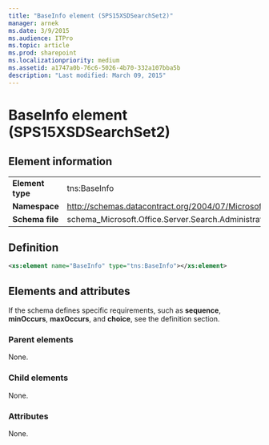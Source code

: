 ```yaml
---
title: "BaseInfo element (SPS15XSDSearchSet2)"
manager: arnek
ms.date: 3/9/2015
ms.audience: ITPro
ms.topic: article
ms.prod: sharepoint
ms.localizationpriority: medium
ms.assetid: a1747a0b-76c6-5026-4b70-332a107bba5b
description: "Last modified: March 09, 2015"
---
```


# BaseInfo element (SPS15XSDSearchSet2)

 
  
## Element information

|||
|:-----|:-----|
|**Element type** <br/> |tns:BaseInfo  <br/> |
|**Namespace** <br/> |http://schemas.datacontract.org/2004/07/Microsoft.Office.Server.Search.Administration  <br/> |
|**Schema file** <br/> |schema_Microsoft.Office.Server.Search.Administration.xsd  <br/> |
   
## Definition

```XML
<xs:element name="BaseInfo" type="tns:BaseInfo"></xs:element>

```

## Elements and attributes

If the schema defines specific requirements, such as **sequence**, **minOccurs**, **maxOccurs**, and **choice**, see the definition section. 
  
### Parent elements

None.
  
### Child elements

None.
  
### Attributes

None.
  


